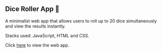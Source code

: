 ## Dice Roller App 🎲

A minimalist web app that allows users to roll up to 20 dice simultaneously and view the results instantly.

Stacks used: JavaScript, HTML and CSS.

Click [here](https://slvgabriel-dice-roll-game.netlify.app/) to view the web app.